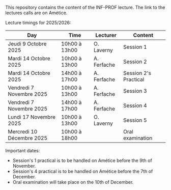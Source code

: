 This repository contains the content of the INF-PROF lecture. The link to the lectures calls are on Amétice. 


Lecture timings for 2025/2026: 

|  Day                     | Time             | Lecturer     | Content
|---------------------------|-----------------|--------------|-------------------------|
| Jeudi 9 Octobre 2025      | 10h00 à 13h00	  | O. Laverny   | Session 1               |
| Mardi 14 Octobre 2025     |  10h00 à 13h00  | A. Ferfache  | Session 2               |
| Mardi 14 Octobre 2025     | 14h00 à 17h00	  | A. Ferfache  | Session 2's Practical   |
| Vendredi 7 Novembre 2025  | 10h00 à 13h00	  | A. Ferfache  | Session 3               |
| Vendredi 7 Novembre 2025  | 14h00 à 17h00	  | A. Ferfache  | Session 4               |
| Lundi 17 Novembre 2025    | 10h00 à 13h00	  | O. Laverny   | Session 5               |
| Mercredi 10 Décembre 2025 | 10h00 à 18h00	  |              | Oral examination        |

Important dates: 

* Session's 1 practical is to be handled on Amétice before the 9th of November.
* Session's 4 practical is to be handled on Amétice before the 7th of December.
* Oral examination will take place on the 10th of December. 